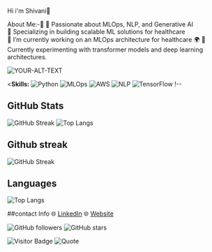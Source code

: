 Hi i'm Shivani👋

About Me:-🌟 🌟 Passionate about MLOps, NLP, and Generative AI  
🎯 Specializing in building scalable ML solutions for healthcare  
🚀 I’m currently working on an MLOps architecture for healthcare 🌍
🔭 Currently experimenting with transformer models and deep learning architectures.

<picture>
 <source media="(prefers-color-scheme: dark)" srcset="YOUR-DARKMODE-IMAGE">
 <source media="(prefers-color-scheme: light)" srcset="YOUR-LIGHTMODE-IMAGE">
 <img alt="YOUR-ALT-TEXT" src="YOUR-DEFAULT-IMAGE">
</picture>



<**Skills:** 
![Python](https://img.shields.io/badge/-Python-blue?logo=python&logoColor=white)
![MLOps](https://img.shields.io/badge/-MLOps-blue)
![AWS](https://img.shields.io/badge/-AWS-orange?logo=amazonaws&logoColor=white)
![NLP](https://img.shields.io/badge/-NLP-red)
![TensorFlow](https://img.shields.io/badge/-TensorFlow-orange?logo=tensorflow&logoColor=white)
!--
## GitHub Stats

![GitHub Streak](https://github-readme-streak-stats.herokuapp.com/?user=ShivaniNatani&theme=radical)
![Top Langs](https://github-readme-stats.vercel.app/api/top-langs/?username=ShivaniNatani&layout=compact&theme=radical)

## Github streak
![GitHub Streak](https://github-readme-streak-stats.herokuapp.com/?user=ShivaniNatani&theme=radical)

## Languages
![Top Langs](https://github-readme-stats.vercel.app/api/top-langs/?username=ShivaniNatani&layout=compact&theme=radical)

##contact Info
🌐 [LinkedIn](https://www.linkedin.com/in/shivaninatani76/) 
🌐 [Website](http://shivaninatani.com)

![GitHub followers](https://img.shields.io/github/followers/ShivaniNatani?style=social)
![GitHub stars](https://img.shields.io/github/stars/ShivaniNatani?style=social)

![Visitor Badge](https://visitor-badge.glitch.me/badge?page_id=ShivaniNatani)
![Quote](https://github-readme-quotes.herokuapp.com/quote?theme=dark)





